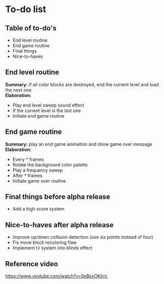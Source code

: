 # To-do list

## Table of to-do's
- End level routine
- End game routine
- Final things
- Nice-to-haves

## End level routine
**Summary:** if all color blocks are destroyed, end the current level and load the next one.  
**Elaboration:**
- Play end level sweep sound effect
- If the current level is the last one
- Initiate end game routine

## End game routine
**Summary:** play an end game animation and show game over message  
**Elaboration:**
- Every \* frames
- Rotate the background color palette
- Play a frequency sweep
- After \* frames
- Initiate game over routine

## Final things before alpha release
- Add a high score system

## Nice-to-haves after alpha release
- Improve up/down collision detection (use six points instead of four)
- Fix move block recoloring flaw
- Implement tv system into blinds effect

## Reference video
https://www.youtube.com/watch?v=5pBsyOKlrrc
